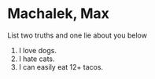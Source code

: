 # Machalek, Max
List two truths and one lie about you below

1. I love dogs.
2. I hate cats.
3. I can easily eat 12+ tacos.

